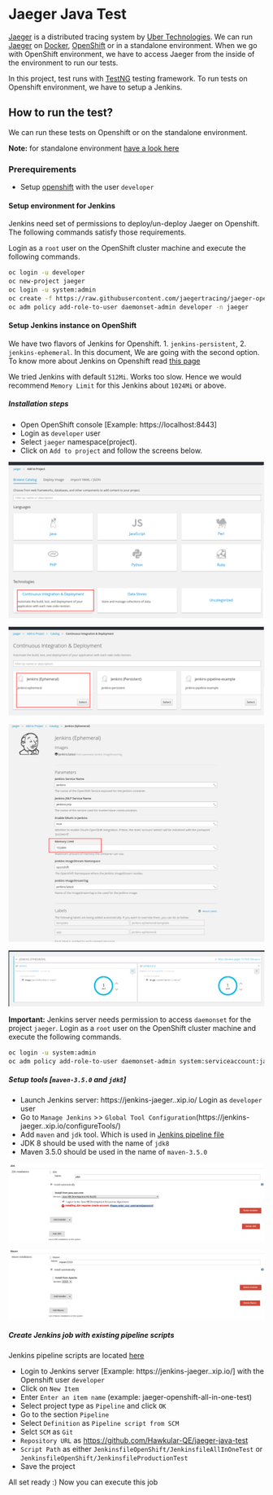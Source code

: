 # Jaeger Java Test
[Jaeger](https://github.com/uber/jaeger) is a distributed tracing system by [Uber Technologies](http://uber.github.io/).
We can run [Jaeger](https://github.com/uber/jaeger) on [Docker](https://www.docker.io), [OpenShift](https://openshift.io/) or in a standalone environment.
When we go with OpenShift environment, we have to access Jaeger from the inside of the environment to run our tests.

In this project, test runs with [TestNG](http://testng.org/doc/) testing framework. To run tests on Openshift environment, we have to setup a Jenkins.

## How to run the test?
We can run these tests on Openshift or on the standalone environment.

**Note:** for standalone environment [have a look here](/README-STANDALONE-ENV.md)

### Prerequirements
* Setup [openshift](https://github.com/openshift/origin) with the user `developer`

#### Setup environment for Jenkins
Jenkins need set of permissions to deploy/un-deploy Jaeger on Openshift. The following commands satisfy those requirements.

Login as a `root` user on the OpenShift cluster machine and execute the following commands.

```bash
oc login -u developer
oc new-project jaeger
oc login -u system:admin
oc create -f https://raw.githubusercontent.com/jaegertracing/jaeger-openshift/master/production/daemonset-admin.yml
oc adm policy add-role-to-user daemonset-admin developer -n jaeger
```

#### Setup Jenkins instance on OpenShift
We have two flavors of Jenkins for Openshift. 1. `jenkins-persistent`, 2. `jenkins-ephemeral`. In this document, We are going with the second option. To know more about Jenkins on Openshift read [this page](https://github.com/openshift/origin/tree/master/examples/jenkins)

We tried Jenkins with default `512Mi`. Works too slow. Hence we would recommend `Memory Limit` for this Jenkins about `1024Mi` or above.

##### Installation steps
* Open OpenShift console [Example: https://localhost:8443]
* Login as `developer` user
* Select `jaeger` namespace(project).
* Click on `Add to project` and follow the screens below.

![Continuous Integration & Deployment](/doc/images/jenkins-install-1.png "Select Continuous Integration & Deployment")

![jenkins-ephemeral](/doc/images/jenkins-install-2.png "jenkins-ephemeral")

![jenkins-configuration](/doc/images/jenkins-install-3.png "jenkins-configuration")

![jenkins-deployed](/doc/images/jenkins-install-4.png "jenkins-deployed")


**Important:** Jenkins server needs permission to access `daemonset` for the project `jaeger`. Login as a `root` user on the OpenShift cluster machine and execute the following commands.
```bash
oc login -u system:admin
oc adm policy add-role-to-user daemonset-admin system:serviceaccount:jaeger:jenkins -n jaeger
```

##### Setup tools [`maven-3.5.0` and `jdk8`]
* Launch Jenkins server: https://jenkins-jaeger.<ip>.xip.io/ Login as `developer` user
* Go to `Manage Jenkins` >> `Global Tool Configuration`(https://jenkins-jaeger.<ip>.xip.io/configureTools/)
* Add `maven` and `jdk` tool. Which is used in [Jenkins pipeline file](/JenkinsfileOpenShift)
* JDK 8 should be used with the name of `jdk8`
* Maven 3.5.0 should be used in the name of `maven-3.5.0`

![jdk-tool](/doc/images/jenkins-tools-jdk8.png "jdk tool")

![maven-tool](/doc/images/jenkins-tools-maven-3_5_0.png "maven tool")


##### Create Jenkins job with existing pipeline scripts
Jenkins pipeline scripts are located [here](/JenkinsfileOpenShift)

* Login to Jenkins server [Example: https://jenkins-jaeger.<ip>.xip.io/] with the Openshift user `developer`
* Click on `New Item`
* Enter `Enter an item name` (example: jaeger-openshift-all-in-one-test)
* Select project type as `Pipeline` and click `OK`
* Go to the section `Pipeline`
* Select `Definition` as `Pipeline script from SCM`
* Selct `SCM` as `Git`
* `Repository URL` as https://github.com/Hawkular-QE/jaeger-java-test
* `Script Path` as either `JenkinsfileOpenShift/JenkinsfileAllInOneTest` or `JenkinsfileOpenShift/JenkinsfileProductionTest`
*  Save the project

All set ready :) Now you can execute this job
